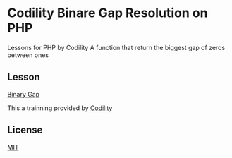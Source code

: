 # Codility Binare Gap Resolution on PHP
Lessons for PHP by Codility
A function that return the biggest gap of zeros between ones

## Lesson
[Binary Gap](https://app.codility.com/programmers/lessons/1-iterations/binary_gap/)

This a trainning provided by [Codility](https://app.codility.com/programmers)

## License
[MIT](https://choosealicense.com/licenses/mit/)
